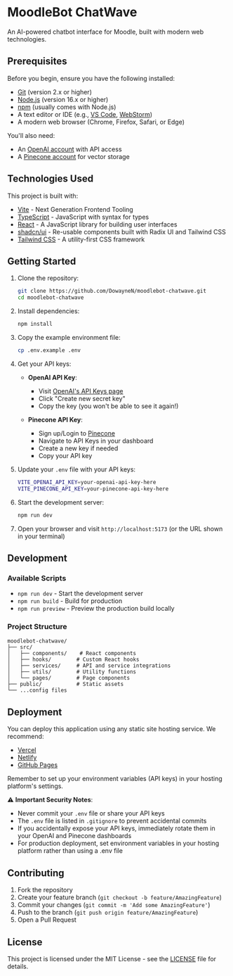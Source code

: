 # MoodleBot ChatWave

An AI-powered chatbot interface for Moodle, built with modern web technologies.

## Prerequisites

Before you begin, ensure you have the following installed:
- [Git](https://git-scm.com/downloads) (version 2.x or higher)
- [Node.js](https://nodejs.org/) (version 16.x or higher)
- [npm](https://www.npmjs.com/) (usually comes with Node.js)
- A text editor or IDE (e.g., [VS Code](https://code.visualstudio.com/), [WebStorm](https://www.jetbrains.com/webstorm/))
- A modern web browser (Chrome, Firefox, Safari, or Edge)

You'll also need:
- An [OpenAI account](https://platform.openai.com/signup) with API access
- A [Pinecone account](https://app.pinecone.io/) for vector storage

## Technologies Used

This project is built with:
- [Vite](https://vitejs.dev/) - Next Generation Frontend Tooling
- [TypeScript](https://www.typescriptlang.org/) - JavaScript with syntax for types
- [React](https://reactjs.org/) - A JavaScript library for building user interfaces
- [shadcn/ui](https://ui.shadcn.com/) - Re-usable components built with Radix UI and Tailwind CSS
- [Tailwind CSS](https://tailwindcss.com/) - A utility-first CSS framework

## Getting Started

1. Clone the repository:
   ```sh
   git clone https://github.com/DowayneN/moodlebot-chatwave.git
   cd moodlebot-chatwave
   ```

2. Install dependencies:
   ```sh
   npm install
   ```

3. Copy the example environment file:
   ```sh
   cp .env.example .env
   ```

4. Get your API keys:
   - **OpenAI API Key**: 
     - Visit [OpenAI's API Keys page](https://platform.openai.com/api-keys)
     - Click "Create new secret key"
     - Copy the key (you won't be able to see it again!)
   
   - **Pinecone API Key**:
     - Sign up/Login to [Pinecone](https://app.pinecone.io/)
     - Navigate to API Keys in your dashboard
     - Create a new key if needed
     - Copy your API key

5. Update your `.env` file with your API keys:
   ```sh
   VITE_OPENAI_API_KEY=your-openai-api-key-here
   VITE_PINECONE_API_KEY=your-pinecone-api-key-here
   ```

6. Start the development server:
   ```sh
   npm run dev
   ```

7. Open your browser and visit `http://localhost:5173` (or the URL shown in your terminal)

## Development

### Available Scripts

- `npm run dev` - Start the development server
- `npm run build` - Build for production
- `npm run preview` - Preview the production build locally

### Project Structure

```
moodlebot-chatwave/
├── src/
│   ├── components/    # React components
│   ├── hooks/        # Custom React hooks
│   ├── services/     # API and service integrations
│   ├── utils/        # Utility functions
│   └── pages/        # Page components
├── public/           # Static assets
└── ...config files
```

## Deployment

You can deploy this application using any static site hosting service. We recommend:
- [Vercel](https://vercel.com/)
- [Netlify](https://www.netlify.com/)
- [GitHub Pages](https://pages.github.com/)

Remember to set up your environment variables (API keys) in your hosting platform's settings.

⚠️ **Important Security Notes**: 
- Never commit your `.env` file or share your API keys
- The `.env` file is listed in `.gitignore` to prevent accidental commits
- If you accidentally expose your API keys, immediately rotate them in your OpenAI and Pinecone dashboards
- For production deployment, set environment variables in your hosting platform rather than using a .env file

## Contributing

1. Fork the repository
2. Create your feature branch (`git checkout -b feature/AmazingFeature`)
3. Commit your changes (`git commit -m 'Add some AmazingFeature'`)
4. Push to the branch (`git push origin feature/AmazingFeature`)
5. Open a Pull Request

## License

This project is licensed under the MIT License - see the [LICENSE](LICENSE) file for details.
